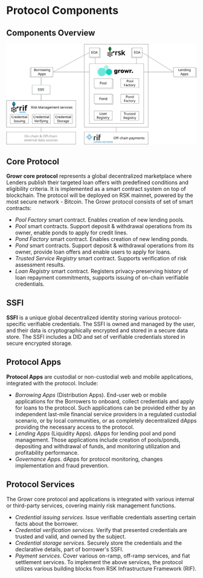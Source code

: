 # Protocol Components

## Components Overview
![Components](../images/components.svg)

## Core Protocol 
**Growr core protocol** represents a global decentralized marketplace where Lenders publish their targeted loan offers with predefined conditions and eligibility criteria. It is implemented as a smart contract system on top of blockchain. The protocol will be deployed on RSK mainnet, powered by the most secure network - Bitcoin. The Growr protocol consists of set of smart contracts:
- *Pool Factory* smart contract. Enables creation of new lending pools.
- *Pool* smart contracts. Support deposit & withdrawal operations from its owner, enable ponds to apply for credit lines.
- *Pond Factory* smart contract. Enables creation of new lending ponds.
- *Pond* smart contracts. Support deposit & withdrawal operations from its owner, provide loan offers and enable users to apply for loans.
- *Trusted Service Registry* smart contract. Supports verification of risk assessment results.
- *Loan Registry* smart contract. Registers privacy-preserving history of loan repayment commitments, supports issuing of on-chain verifiable credentials. 

## SSFI
**SSFI** is a unique global decentralized identity storing various protocol-specific verifiable credentials. The SSFI is owned and managed by the user, and their data is cryptographically encrypted and stored in a secure data store. The SSFI includes a DID and set of verifiable credentials stored in secure encrypted storage.

## Protocol Apps
**Protocol Apps** are custodial or non-custodial web and mobile applications, integrated with the protocol. Include:
- *Borrowing Apps* (Distribution Apps). End-user web or mobile applications for the Borrowers to onboard, collect credentials and apply for loans to the protocol. Such applications can be provided either by an independent last-mile financial service providers in a regulated custodial scenario, or by local communities, or as completely decentralized dApps providing the necessary access to the protocol.
- *Lending Apps* (Liquidity Apps). dApps for lending pool and pond management. Those applications include creation of pools/ponds, depositing and withdrawal of funds, and monitoring utilization and profitability performance.
- *Governance Apps*. dApps for protocol monitoring, changes implementation and fraud prevention.

## Protocol Services
The Growr core protocol and applications is integrated with various internal or third-party services, covering mainly risk management functions. 
  * *Credential issuing services*. Issue verifiable credentials asserting certain facts about the borrower.
  * *Credential verification services*. Verify that presented credentials are trusted and valid, and owned by the subject.
  * *Credential storage services*. Securely store the credentials and the declarative details, part of borrower's SSFI.
  * *Payment services*. Cover various on-ramp, off-ramp services, and fiat settlement services.
To implement the above services, the protocol utilizes various building blocks from RSK Infrastructure Framework (RIF).
